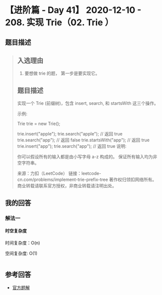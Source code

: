 # 【进阶篇 - Day 41】 2020-12-10 - 208. 实现 Trie（02. Trie ）

## 题目描述

> ## 入选理由
>
> 1. 要想做 trie 的题， 第一步是要实现它。
>
> ## 题目描述
>
> 实现一个 Trie (前缀树)，包含 insert, search, 和 startsWith 这三个操作。
>
> 示例:
>
> Trie trie = new Trie();
>
> trie.insert("apple");
> trie.search("apple"); // 返回 true
> trie.search("app"); // 返回 false
> trie.startsWith("app"); // 返回 true
> trie.insert("app");
> trie.search("app"); // 返回 true
> 说明:
>
> 你可以假设所有的输入都是由小写字母 a-z 构成的。
> 保证所有输入均为非空字符串。
>
> 来源：力扣（LeetCode）
> 链接：leetcode-cn.com/problems/implement-trie-prefix-tree
> 著作权归领扣网络所有。商业转载请联系官方授权，非商业转载请注明出处。

## 我的回答

### 解法一

#### 时空复杂度

时间复杂度：O(n)

空间复杂度: O(1)

```JavaScript

```

## 参考回答

- [官方题解](https://github.com/leetcode-pp/91alg-2/blob/master/solution/advanced/d41.208.implement-trie-prefix-tree.md)
